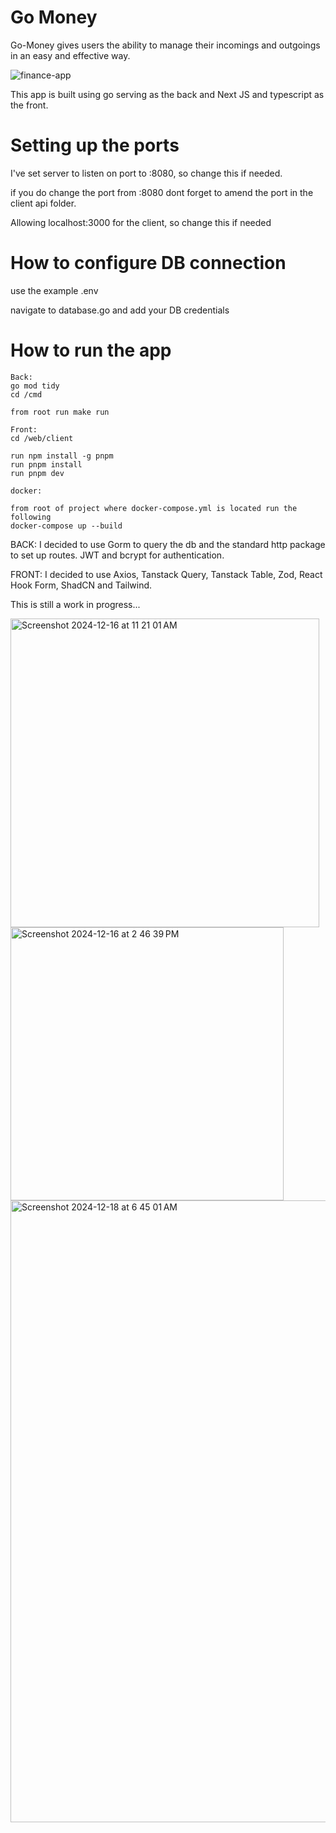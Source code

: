 # Go Money

Go-Money gives users the ability to manage their incomings and outgoings in an easy and effective way.

![finance-app](https://github.com/user-attachments/assets/0552006e-dc91-4664-a017-00241c1c7bd8)

This app is built using go serving as the back and Next JS and typescript as the front.

# Setting up the ports

I've set server to listen on port to :8080, so change this if needed.

if you do change the port from :8080 dont forget to amend the port in the client api folder.

Allowing localhost:3000 for the client, so change this if needed

# How to configure DB connection

use the example .env

navigate to database.go and add your DB credentials

# How to run the app

```
Back:
go mod tidy
cd /cmd

from root run make run

```

```
Front:
cd /web/client

run npm install -g pnpm
run pnpm install
run pnpm dev

docker:

from root of project where docker-compose.yml is located run the following
docker-compose up --build

```
BACK:
I decided to use Gorm to query the db and the standard http package to set up routes. JWT and bcrypt for authentication.

FRONT:
I decided to use Axios, Tanstack Query, Tanstack Table, Zod, React Hook Form, ShadCN and Tailwind.

This is still a work in progress...

<img width="494" alt="Screenshot 2024-12-16 at 11 21 01 AM" src="https://github.com/user-attachments/assets/e4f21fba-ca0e-4793-b933-b629d708c018" />

<img width="437" alt="Screenshot 2024-12-16 at 2 46 39 PM" src="https://github.com/user-attachments/assets/6ca658b5-de2d-458b-91b5-e63f479bc58f" />

<img width="995" alt="Screenshot 2024-12-18 at 6 45 01 AM" src="https://github.com/user-attachments/assets/d96667cc-c519-4a69-8995-d9b5633d6cbc" />







